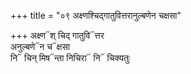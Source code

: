 +++
title = "०९ अक्ष्णश्चिद्गातुवित्तरानुल्बणेन चक्षसा"

+++
अक्ष्ण᳓श् चिद् गातुवि᳓त्तर  
अनुल्बणे᳓न च᳓क्षसा  
नि᳓ चिन् मिष᳓न्ता निचिरा᳓ नि᳓ चिक्यतुः